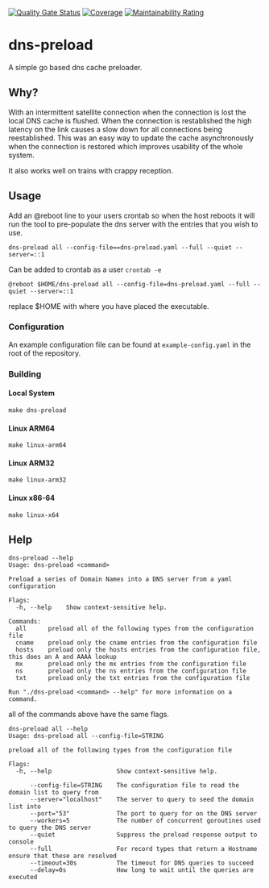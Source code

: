 [![Quality Gate Status](https://sonarcloud.io/api/project_badges/measure?project=jimmystewpot_dns-preload&metric=alert_status)](https://sonarcloud.io/summary/new_code?id=jimmystewpot_dns-preload) [![Coverage](https://sonarcloud.io/api/project_badges/measure?project=jimmystewpot_dns-preload&metric=coverage)](https://sonarcloud.io/summary/new_code?id=jimmystewpot_dns-preload) [![Maintainability Rating](https://sonarcloud.io/api/project_badges/measure?project=jimmystewpot_dns-preload&metric=sqale_rating)](https://sonarcloud.io/summary/new_code?id=jimmystewpot_dns-preload)
# dns-preload
A simple go based dns cache preloader.

## Why?

With an intermittent satellite connection when the connection is lost the local DNS cache is flushed. When the connection is restablished the high latency on the link causes a slow down for all connections being reestablished. This was an easy way to update the cache asynchronously when the connection is restored which improves usability of the whole system.

It also works well on trains with crappy reception.
## Usage

Add an @reboot line to your users crontab so when the host reboots it will run the tool to pre-populate the dns server
with the entries that you wish to use.

`dns-preload all --config-file==dns-preload.yaml --full --quiet --server=::1`

Can be added to crontab as a user `crontab -e`

`@reboot $HOME/dns-preload all --config-file=dns-preload.yaml --full --quiet --server=::1`

replace $HOME with where you have placed the executable.
### Configuration

An example configuration file can be found at `example-config.yaml` in the root of the repository.

### Building

#### Local System

```make dns-preload```

#### Linux ARM64

```make linux-arm64```

#### Linux ARM32

```make linux-arm32```

#### Linux x86-64

```make linux-x64```



## Help

```
dns-preload --help
Usage: dns-preload <command>

Preload a series of Domain Names into a DNS server from a yaml configuration

Flags:
  -h, --help    Show context-sensitive help.

Commands:
  all      preload all of the following types from the configuration file
  cname    preload only the cname entries from the configuration file
  hosts    preload only the hosts entries from the configuration file, this does an A and AAAA lookup
  mx       preload only the mx entries from the configuration file
  ns       preload only the ns entries from the configuration file
  txt      preload only the txt entries from the configuration file

Run "./dns-preload <command> --help" for more information on a command.
```

all of the commands above have the same flags.

```
dns-preload all --help
Usage: dns-preload all --config-file=STRING

preload all of the following types from the configuration file

Flags:
  -h, --help                  Show context-sensitive help.

      --config-file=STRING    The configuration file to read the domain list to query from
      --server="localhost"    The server to query to seed the domain list into
      --port="53"             The port to query for on the DNS server
      --workers=5             The number of concurrent goroutines used to query the DNS server
      --quiet                 Suppress the preload response output to console
      --full                  For record types that return a Hostname ensure that these are resolved
      --timeout=30s           The timeout for DNS queries to succeed
      --delay=0s              How long to wait until the queries are executed
```